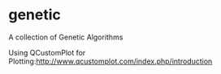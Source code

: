 genetic
=======

A collection of Genetic Algorithms

Using QCustomPlot for Plotting:http://www.qcustomplot.com/index.php/introduction
